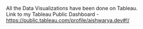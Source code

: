All the Data Visualizations have been done on Tableau.                                                                                     
Link to my Tableau Public Dashboard - https://public.tableau.com/profile/aishwarya.dev#!/

